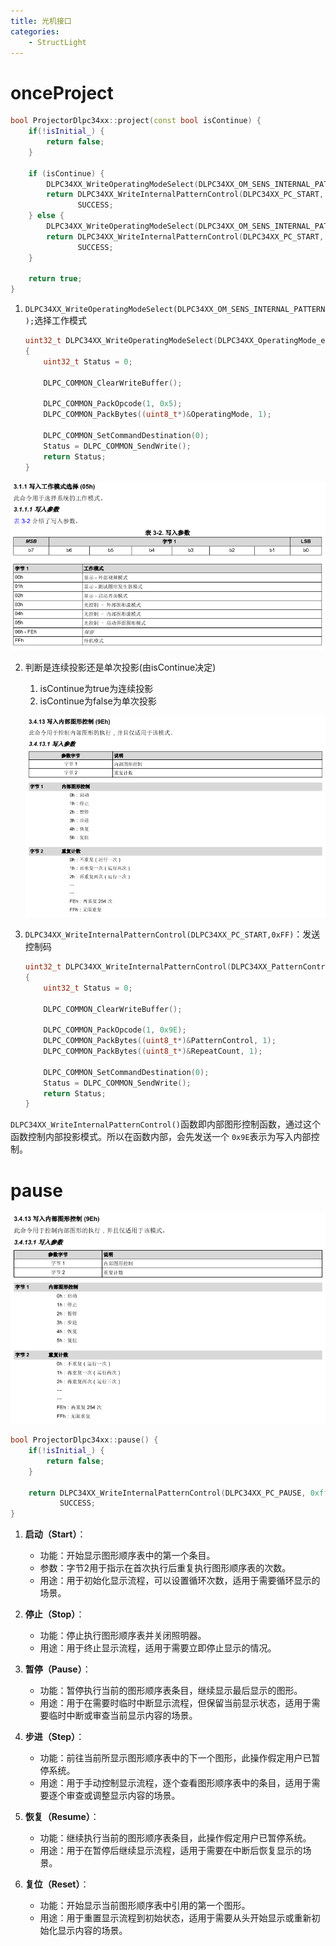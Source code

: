 ```yaml
---
title: 光机接口
categories:
    - StructLight
---
```

# onceProject

```cpp
bool ProjectorDlpc34xx::project(const bool isContinue) {
    if(!isInitial_) {
        return false;
    }

    if (isContinue) {
        DLPC34XX_WriteOperatingModeSelect(DLPC34XX_OM_SENS_INTERNAL_PATTERN);
        return DLPC34XX_WriteInternalPatternControl(DLPC34XX_PC_START, 0xFF) ==
               SUCCESS;
    } else {
        DLPC34XX_WriteOperatingModeSelect(DLPC34XX_OM_SENS_INTERNAL_PATTERN);
        return DLPC34XX_WriteInternalPatternControl(DLPC34XX_PC_START, 0x0) ==
               SUCCESS;
    }

    return true;
}
```

<!-- more -->

1. `DLPC34XX_WriteOperatingModeSelect(DLPC34XX_OM_SENS_INTERNAL_PATTERN);`选择工作模式

   ```cpp
   uint32_t DLPC34XX_WriteOperatingModeSelect(DLPC34XX_OperatingMode_e OperatingMode)
   {
       uint32_t Status = 0;

       DLPC_COMMON_ClearWriteBuffer();

       DLPC_COMMON_PackOpcode(1, 0x5);
       DLPC_COMMON_PackBytes((uint8_t*)&OperatingMode, 1);

       DLPC_COMMON_SetCommandDestination(0);
       Status = DLPC_COMMON_SendWrite();
       return Status;
   }
   ```

![img](../../../image/modeSelect.bmp)

2. 判断是连续投影还是单次投影(由isContinue决定)

   1. isContinue为true为连续投影
   2. isContinue为false为单次投影

   ![img](../../../image/project.bmp)
3. `DLPC34XX_WriteInternalPatternControl(DLPC34XX_PC_START,0xFF)`：发送控制码

   ```cpp
   uint32_t DLPC34XX_WriteInternalPatternControl(DLPC34XX_PatternControl_e PatternControl, uint8_t RepeatCount)
   {
       uint32_t Status = 0;

       DLPC_COMMON_ClearWriteBuffer();

       DLPC_COMMON_PackOpcode(1, 0x9E);
       DLPC_COMMON_PackBytes((uint8_t*)&PatternControl, 1);
       DLPC_COMMON_PackBytes((uint8_t*)&RepeatCount, 1);

       DLPC_COMMON_SetCommandDestination(0);
       Status = DLPC_COMMON_SendWrite();
       return Status;
   }
   ```

`DLPC34XX_WriteInternalPatternControl()`函数即内部图形控制函数，通过这个函数控制内部投影模式。所以在函数内部，会先发送一个 `0x9E`表示为写入内部控制。

# pause

![img](../../../image/project.bmp)

```cpp
bool ProjectorDlpc34xx::pause() {
    if(!isInitial_) {
        return false;
    }

    return DLPC34XX_WriteInternalPatternControl(DLPC34XX_PC_PAUSE, 0xff) ==
           SUCCESS;
}
```

1. **启动（Start）**：

   - 功能：开始显示图形顺序表中的第一个条目。
   - 参数：字节2用于指示在首次执行后重复执行图形顺序表的次数。
   - 用途：用于初始化显示流程，可以设置循环次数，适用于需要循环显示的场景。
2. **停止（Stop）**：

   - 功能：停止执行图形顺序表并关闭照明器。
   - 用途：用于终止显示流程，适用于需要立即停止显示的情况。
3. **暂停（Pause）**：

   - 功能：暂停执行当前的图形顺序表条目，继续显示最后显示的图形。
   - 用途：用于在需要时临时中断显示流程，但保留当前显示状态，适用于需要临时中断或审查当前显示内容的场景。
4. **步进（Step）**：

   - 功能：前往当前所显示图形顺序表中的下一个图形，此操作假定用户已暂停系统。
   - 用途：用于手动控制显示流程，逐个查看图形顺序表中的条目，适用于需要逐个审查或调整显示内容的场景。
5. **恢复（Resume）**：

   - 功能：继续执行当前的图形顺序表条目，此操作假定用户已暂停系统。
   - 用途：用于在暂停后继续显示流程，适用于需要在中断后恢复显示的场景。
6. **复位（Reset）**：

   - 功能：开始显示当前图形顺序表中引用的第一个图形。
   - 用途：用于重置显示流程到初始状态，适用于需要从头开始显示或重新初始化显示内容的场景。
